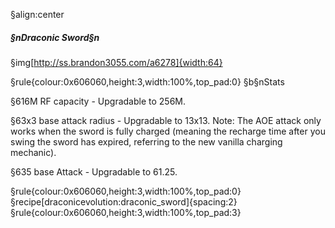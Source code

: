 §align:center
##### §nDraconic Sword§n

§img[http://ss.brandon3055.com/a6278]{width:64}

§rule{colour:0x606060,height:3,width:100%,top_pad:0}
§b§nStats

§616M RF capacity - Upgradable to 256M.

§63x3 base attack radius - Upgradable to 13x13.
Note: The AOE attack only works when the sword is fully charged (meaning the recharge time after you swing the sword has expired, referring to the new vanilla charging mechanic).

§635 base Attack - Upgradable to 61.25.

§rule{colour:0x606060,height:3,width:100%,top_pad:0}
§recipe[draconicevolution:draconic_sword]{spacing:2}
§rule{colour:0x606060,height:3,width:100%,top_pad:3}